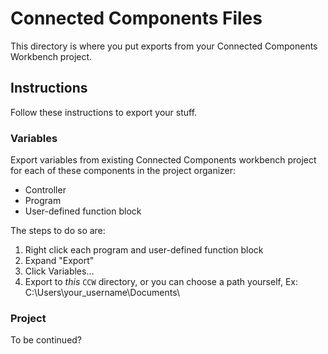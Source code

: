 # Connected Components Files

This directory is where you put exports from your Connected Components Workbench project.

## Instructions

Follow these instructions to export your stuff.

### Variables

Export variables from existing Connected Components workbench
project for each of these components in the project organizer:

- Controller
- Program
- User-defined function block

The steps to do so are:

1. Right click each program and user-defined function block
2. Expand "Export"
3. Click Variables...
4. Export to *this* `CCW` directory, or you can choose a path yourself, Ex: C:\Users\your_username\Documents\

### Project

To be continued?
